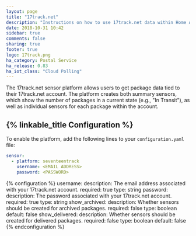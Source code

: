 ```yaml
---
layout: page
title: "17track.net"
description: "Instructions on how to use 17track.net data within Home Assistant"
date: 2018-10-31 10:42
sidebar: true
comments: false
sharing: true
footer: true
logo: 17track.png
ha_category: Postal Service
ha_release: 0.83
ha_iot_class: "Cloud Polling"
---
```


The 17track.net sensor platform allows users to get package data tied to their
17track.net account. The platform creates both summary sensors, which show the
number of packages in a current state (e.g., "In Transit"), as well as
individual sensors for each package within the account.

## {% linkable_title Configuration %}

To enable the platform, add the following lines to your `configuration.yaml`
file:

```yaml
sensor:
  - platform: seventeentrack
    username: <EMAIL ADDRESS>
    password: <PASSWORD>
```

{% configuration %}
username:
  description: The email address associated with your 17track.net account.
  required: true
  type: string
password:
  description: The password associated with your 17track.net account.
  required: true
  type: string
show_archived:
  description: Whether sensors should be created for archived packages.
  required: false
  type: boolean
  default: false
show_delivered:
  description: Whether sensors should be created for delivered packages.
  required: false
  type: boolean
  default: false
{% endconfiguration %}

